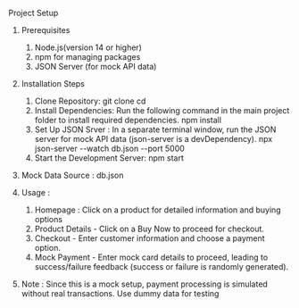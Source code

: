 Project Setup
1. Prerequisites
   1. Node.js(version 14 or higher)
   2. npm for managing packages
   3. JSON Server (for mock API data)
      
2. Installation Steps
   1. Clone Repository:
      git clone <repository-url>
      cd <project-folder>
   2. Install Dependencies: Run the following command in the main project folder to install required dependencies.
      npm install
   3. Set Up JSON Srver : In a separate terminal window, run the JSON server for mock API data (json-server is a devDependency).
      npx json-server --watch db.json --port 5000
   4. Start the Development Server:
      npm start
      
3. Mock Data Source :
   db.json

4. Usage :
   1. Homepage : Click on a product for detailed information and buying options
   2. Product Details - Click on a Buy Now to proceed for checkout.
   3. Checkout - Enter customer information and choose a payment option.
   4. Mock Payment - Enter mock card details to proceed, leading to success/failure feedback (success or failure is randomly generated).
  
5. Note : Since this is a mock setup, payment processing is simulated without real transactions. Use dummy data for testing
     




